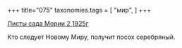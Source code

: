 +++
title="075"
taxonomies.tags = [
 "мир",
]
+++

[Листы сада Мории 2 1925г](/agni/1925)

Кто следует Новому Миру, получит посох серебряный.   


